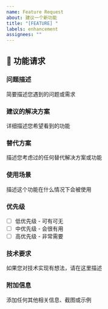 ```yaml
---
name: Feature Request
about: 建议一个新功能
title: "[FEATURE] "
labels: enhancement
assignees: ""
---
```


## 🚀 功能请求

### 问题描述

简要描述您遇到的问题或需求

### 建议的解决方案

详细描述您希望看到的功能

### 替代方案

描述您考虑过的任何替代解决方案或功能

### 使用场景

描述这个功能在什么情况下会被使用

### 优先级

- [ ] 低优先级 - 可有可无
- [ ] 中优先级 - 会很有用
- [ ] 高优先级 - 非常需要

### 技术要求

如果您对技术实现有想法，请在这里描述

### 附加信息

添加任何其他相关信息、截图或示例
